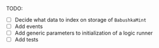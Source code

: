 TODO:
- [ ] Decide what data to index on storage of `BabushkaMint`
- [ ] Add events 
- [ ] Add generic parameters to initialization of a logic runner
- [ ] Add tests
